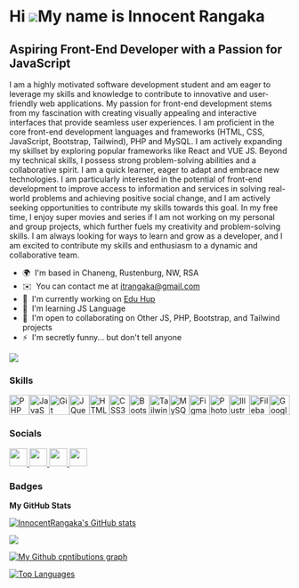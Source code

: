 Hi ![](https://user-images.githubusercontent.com/18350557/176309783-0785949b-9127-417c-8b55-ab5a4333674e.gif)My name is Innocent Rangaka
========================================================================================================================================

Aspiring Front-End Developer with a Passion for JavaScript
----------------------------------------------------------

I am a highly motivated software development student and am eager to leverage my skills and knowledge to contribute to innovative and user-friendly web applications. My passion for front-end development stems from my fascination with creating visually appealing and interactive interfaces that provide seamless user experiences. I am proficient in the core front-end development languages and frameworks (HTML, CSS, JavaScript, Bootstrap, Tailwind), PHP and MySQL. I am actively expanding my skillset by exploring popular frameworks like React and VUE JS. Beyond my technical skills, I possess strong problem-solving abilities and a collaborative spirit. I am a quick learner, eager to adapt and embrace new technologies. I am particularly interested in the potential of front-end development to improve access to information and services in solving real-world problems and achieving positive social change, and I am actively seeking opportunities to contribute my skills towards this goal. In my free time, I enjoy super movies and series if I am not working on my personal and group projects, which further fuels my creativity and problem-solving skills. I am always looking for ways to learn and grow as a developer, and I am excited to contribute my skills and enthusiasm to a dynamic and collaborative team.

* 🌍  I'm based in Chaneng, Rustenburg, NW, RSA
* ✉️  You can contact me at [itrangaka@gmail.com](mailto:itrangaka@gmail.com)
* 🚀  I'm currently working on [Edu Hup](http://github.com/InnocentRangaka/Edu-Hub.git)
* 🧠  I'm learning JS Language
* 🤝  I'm open to collaborating on Other JS, PHP, Bootstrap, and Tailwind projects
* ⚡  I'm secretly funny... but don't tell anyone

<a href="https://www.github.com/InnocentRangaka" target="_blank" rel="noreferrer"><img
src="https://img.shields.io/github/followers/InnocentRangaka?logo=github&style=for-the-badge&color=3382ed&labelColor=0f172a" /></a>

### Skills


<p align="left">
<a href="https://www.php.net/" target="_blank" rel="noreferrer"><img src="https://raw.githubusercontent.com/danielcranney/readme-generator/main/public/icons/skills/php-colored.svg" width="36" height="36" alt="PHP" /></a><a href="https://developer.mozilla.org/en-US/docs/Web/JavaScript" target="_blank" rel="noreferrer"><img src="https://raw.githubusercontent.com/danielcranney/readme-generator/main/public/icons/skills/javascript-colored.svg" width="36" height="36" alt="JavaScript" /></a><a href="https://git-scm.com/" target="_blank" rel="noreferrer"><img src="https://raw.githubusercontent.com/danielcranney/readme-generator/main/public/icons/skills/git-colored.svg" width="36" height="36" alt="Git" /></a><a href="https://jquery.com/" target="_blank" rel="noreferrer"><img src="https://raw.githubusercontent.com/danielcranney/readme-generator/main/public/icons/skills/jquery-colored.svg" width="36" height="36" alt="JQuery" /></a><a href="https://developer.mozilla.org/en-US/docs/Glossary/HTML5" target="_blank" rel="noreferrer"><img src="https://raw.githubusercontent.com/danielcranney/readme-generator/main/public/icons/skills/html5-colored.svg" width="36" height="36" alt="HTML5" /></a><a href="https://www.w3.org/TR/CSS/#css" target="_blank" rel="noreferrer"><img src="https://raw.githubusercontent.com/danielcranney/readme-generator/main/public/icons/skills/css3-colored.svg" width="36" height="36" alt="CSS3" /></a><a href="https://getbootstrap.com/" target="_blank" rel="noreferrer"><img src="https://raw.githubusercontent.com/danielcranney/readme-generator/main/public/icons/skills/bootstrap-colored.svg" width="36" height="36" alt="Bootstrap" /></a><a href="https://tailwindcss.com/" target="_blank" rel="noreferrer"><img src="https://raw.githubusercontent.com/danielcranney/readme-generator/main/public/icons/skills/tailwindcss-colored.svg" width="36" height="36" alt="TailwindCSS" /></a><a href="https://www.mysql.com/" target="_blank" rel="noreferrer"><img src="https://raw.githubusercontent.com/danielcranney/readme-generator/main/public/icons/skills/mysql-colored.svg" width="36" height="36" alt="MySQL" /></a><a href="https://www.figma.com/" target="_blank" rel="noreferrer"><img src="https://raw.githubusercontent.com/danielcranney/readme-generator/main/public/icons/skills/figma-colored.svg" width="36" height="36" alt="Figma" /></a><a href="https://www.adobe.com/uk/products/photoshop.html" target="_blank" rel="noreferrer"><img src="https://raw.githubusercontent.com/danielcranney/readme-generator/main/public/icons/skills/photoshop-colored.svg" width="36" height="36" alt="Photoshop" /></a><a href="https://www.adobe.com/uk/products/illustrator.html" target="_blank" rel="noreferrer"><img src="https://raw.githubusercontent.com/danielcranney/readme-generator/main/public/icons/skills/illustrator-colored.svg" width="36" height="36" alt="Illustrator" /></a><a href="https://filebase.com/" target="_blank" rel="noreferrer"><img src="https://raw.githubusercontent.com/danielcranney/readme-generator/main/public/icons/skills/filebase-colored.svg" width="36" height="36" alt="Filebase" /></a><a href="https://cloud.google.com/" target="_blank" rel="noreferrer"><img src="https://raw.githubusercontent.com/danielcranney/readme-generator/main/public/icons/skills/googlecloud-colored.svg" width="36" height="36" alt="Google Cloud" /></a>
</p>


### Socials

<p align="left"> <a href="https://www.codepen.io/Innocent-Rangaka" target="_blank" rel="noreferrer"> <picture> <source media="(prefers-color-scheme: dark)" srcset="https://raw.githubusercontent.com/danielcranney/readme-generator/main/public/icons/socials/codepen-dark.svg" /> <source media="(prefers-color-scheme: light)" srcset="https://raw.githubusercontent.com/danielcranney/readme-generator/main/public/icons/socials/codepen.svg" /> <img src="https://raw.githubusercontent.com/danielcranney/readme-generator/main/public/icons/socials/codepen.svg" width="32" height="32" /> </picture> </a> <a href="https://discord.com/users/1177544204466008124" target="_blank" rel="noreferrer"> <picture> <source media="(prefers-color-scheme: dark)" srcset="undefined" /> <source media="(prefers-color-scheme: light)" srcset="https://raw.githubusercontent.com/danielcranney/readme-generator/main/public/icons/socials/discord.svg" /> <img src="https://raw.githubusercontent.com/danielcranney/readme-generator/main/public/icons/socials/discord.svg" width="32" height="32" /> </picture> </a> <a href="https://www.github.com/InnocentRangaka" target="_blank" rel="noreferrer"> <picture> <source media="(prefers-color-scheme: dark)" srcset="https://raw.githubusercontent.com/danielcranney/readme-generator/main/public/icons/socials/github-dark.svg" /> <source media="(prefers-color-scheme: light)" srcset="https://raw.githubusercontent.com/danielcranney/readme-generator/main/public/icons/socials/github.svg" /> <img src="https://raw.githubusercontent.com/danielcranney/readme-generator/main/public/icons/socials/github.svg" width="32" height="32" /> </picture> </a> <a href="https://www.x.com/itrangaka" target="_blank" rel="noreferrer"> <picture> <source media="(prefers-color-scheme: dark)" srcset="https://raw.githubusercontent.com/danielcranney/readme-generator/main/public/icons/socials/twitter-dark.svg" /> <source media="(prefers-color-scheme: light)" srcset="https://raw.githubusercontent.com/danielcranney/readme-generator/main/public/icons/socials/twitter.svg" /> <img src="https://raw.githubusercontent.com/danielcranney/readme-generator/main/public/icons/socials/twitter.svg" width="32" height="32" /> </picture> </a></p>

### Badges

<b>My GitHub Stats</b>

<a href="http://www.github.com/InnocentRangaka"><img src="https://github-readme-stats.vercel.app/api?username=InnocentRangaka&show_icons=true&hide=&count_private=true&title_color=3382ed&text_color=ffffff&icon_color=3382ed&bg_color=0f172a&hide_border=true&show_icons=true" alt="InnocentRangaka's GitHub stats" /></a>

<a href="http://www.github.com/InnocentRangaka"><img src="https://github-readme-streak-stats.herokuapp.com/?user=InnocentRangaka&stroke=ffffff&background=0f172a&ring=3382ed&fire=3382ed&currStreakNum=ffffff&currStreakLabel=3382ed&sideNums=ffffff&sideLabels=ffffff&dates=ffffff&hide_border=true" /></a>

[![My Github cpntibutions graph](https://github-readme-activity-graph.vercel.app/graph?username=InnocentRangaka&theme=react&bg_color=0f172a&line=3382ed&point=3382ed&hide_border=true&custom_title=Commit%20Graph)](https://github.com/InnocentRangaka/github-readme-activity-graph)

<a href="https://github.com/InnocentRangaka" align="left"><img src="https://github-readme-stats.vercel.app/api/top-langs/?username=InnocentRangaka&langs_count=10&title_color=3382ed&text_color=ffffff&icon_color=3382ed&bg_color=0f172a&hide_border=true&locale=en&custom_title=Top%20%Languages" alt="Top Languages" /></a>
